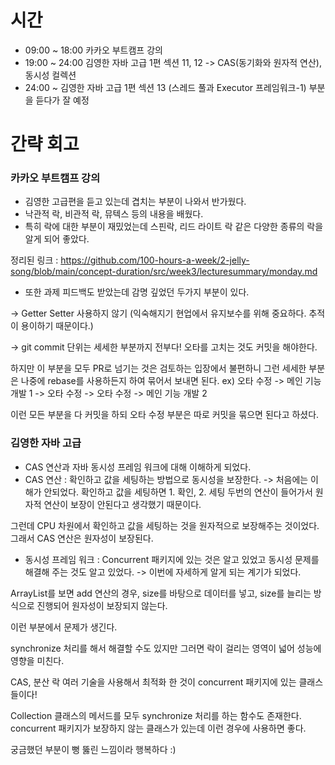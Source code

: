 # 시간
- 09:00 ~ 18:00 카카오 부트캠프 강의
- 19:00 ~ 24:00 김영한 자바 고급 1편 섹션 11, 12
-> CAS(동기화와 원자적 연산), 동시성 컬렉션
- 24:00 ~ 김영한 자바 고급 1편 섹션 13 (스레드 풀과 Executor 프레임워크-1) 부분을 듣다가 잘 예정

# 간략 회고

### 카카오 부트캠프 강의
- 김영한 고급편을 듣고 있는데 겹치는 부분이 나와서 반가웠다.
- 낙관적 락, 비관적 락, 뮤텍스 등의 내용을 배웠다.
- 특히 락에 대한 부분이 재밌었는데 스핀락, 리드 라이트 락 같은 다양한 종류의 락을 알게 되어 좋았다.

정리된 링크 : https://github.com/100-hours-a-week/2-jelly-song/blob/main/concept-duration/src/week3/lecturesummary/monday.md
- 또한 과제 피드백도 받았는데 감명 깊었던 두가지 부분이 있다.

-> Getter Setter 사용하지 않기 (익숙해지기 현업에서 유지보수를 위해 중요하다. 추적이 용이하기 때문이다.)

-> git commit 단위는 세세한 부분까지 전부다! 오타를 고치는 것도 커밋을 해야한다.

하지만 이 부분을 모두 PR로 넘기는 것은 검토하는 입장에서 불편하니 그런 세세한 부분은 나중에 rebase를 사용하든지 하여
묶어서 보내면 된다.
ex) 오타 수정 -> 메인 기능 개발 1 -> 오타 수정 -> 오타 수정 -> 메인 기능 개발 2

이런 모든 부분을 다 커밋을 하되 오타 수정 부분은 따로 커밋을 묶으면 된다고 하셨다.

### 김영한 자바 고급
- CAS 연산과 자바 동시성 프레임 워크에 대해 이해하게 되었다.
- CAS 연산 : 확인하고 값을 세팅하는 방법으로 동시성을 보장한다.
-> 처음에는 이해가 안되었다. 확인하고 값을 세팅하면 1. 확인, 2. 세팅 두번의 연산이 들어가서 원자적 연산이 보장이 안된다고 생각했기 때문이다.

그런데 CPU 차원에서 확인하고 값을 세팅하는 것을 원자적으로 보장해주는 것이었다. 그래서 CAS 연산은 원자성이 보장된다.

- 동시성 프레임 워크 : Concurrent 패키지에 있는 것은 알고 있었고 동시성 문제를 해결해 주는 것도 알고 있었다.
-> 이번에 자세하게 알게 되는 계기가 되었다.

ArrayList를 보면 add 연산의 경우, size를 바탕으로 데이터를 넣고, size를 늘리는 방식으로 진행되어 원자성이 보장되지 않는다.

이런 부분에서 문제가 생긴다.

synchronize 처리를 해서 해결할 수도 있지만 그러면 락이 걸리는 영역이 넓어 성능에 영향을 미친다.

CAS, 분산 락 여러 기술을 사용해서 최적화 한 것이 concurrent 패키지에 있는 클래스들이다!

Collection 클래스의 메서드를 모두 synchronize 처리를 하는 함수도 존재한다. concurrent 패키지가 보장하지 않는 클래스가 있는데 이런 경우에 사용하면 좋다.

궁금했던 부분이 뻥 뚫린 느낌이라 행복하다 :)